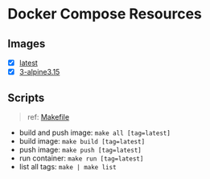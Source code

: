 # Docker Compose Resources

## Images

- [x] [latest](./latest/Dockerfile)
- [x] [3-alpine3.15](./3-alpine3.15/Dockerfile)

## Scripts

>ref: [Makefile](./Makefile)

- build and push image: `make all [tag=latest]`
- build image: `make build [tag=latest]`
- push image: `make push [tag=latest]`
- run container: `make run [tag=latest]`
- list all tags: `make | make list`
